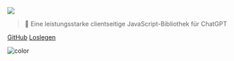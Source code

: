 <!-- _coverpage.md -->

<img class="logo" src="https://raw.githubusercontent.com/KudoAI/chatgpt.js/main/media/images/chatgpt.js-logo-dark-mode-padded-7000x777.png">

> 🤖 Eine leistungsstarke clientseitige JavaScript-Bibliothek für ChatGPT

[GitHub](https://github.com/KudoAI/chatgpt.js)
[Loslegen](#⚡-importieren-der-bibliothek)

<!-- background color -->

![color](transparent)
